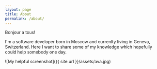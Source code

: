 ```yaml
---
layout: page
title: About
permalink: /about/
---
```


Bonjour a tous!

I'm a software developer born in Moscow and currenlty living in Geneva, Switzerland.
Here I want to share some of my knowledge which hopefully could help somebody one day.

![My helpful screenshot]({{ site.url }}/assets/ava.jpg)